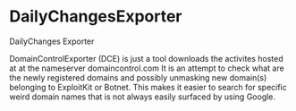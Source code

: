 DailyChangesExporter
====================

DailyChanges Exporter

DomainControlExporter (DCE) is just a tool downloads the activites hosted at at the nameserver domaincontrol.com 
It is an attempt to check what are the newly registered domains and possibly unmasking new domain(s) belonging to ExploitKit or Botnet.
This makes it easier to search for specific weird domain names that is not always easily surfaced by using Google.
